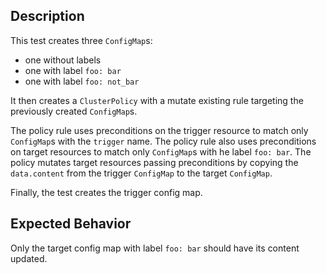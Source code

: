 ## Description

This test creates three `ConfigMap`s:
- one without labels
- one with label `foo: bar`
- one with label `foo: not_bar`

It then creates a `ClusterPolicy` with a mutate existing rule targeting the previously created `ConfigMap`s.

The policy rule uses preconditions on the trigger resource to match only `ConfigMap`s with the `trigger` name.
The policy rule also uses preconditions on target resources to match only `ConfigMap`s with he label `foo: bar`.
The policy mutates target resources passing preconditions by copying the `data.content` from the trigger `ConfigMap` to the target `ConfigMap`.

Finally, the test creates the trigger config map.

## Expected Behavior

Only the target config map with label `foo: bar` should have its content updated.